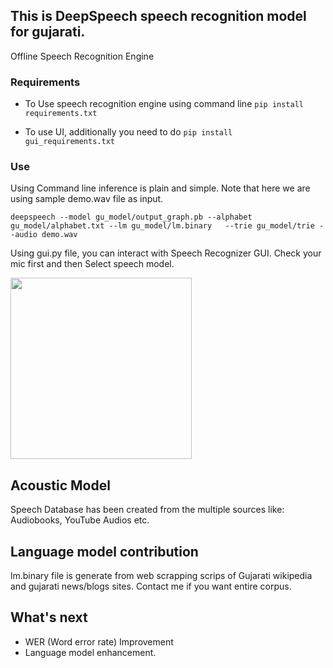 ## This is DeepSpeech speech recognition model for gujarati.
Offline Speech Recognition Engine

### Requirements ###
* To Use speech recognition engine using command line
`pip install requirements.txt`

* To use UI, additionally you need to do `pip install gui_requirements.txt`

### Use ###
Using Command line inference is plain and simple.
Note that here we are using sample demo.wav file as input.
```buildoutcfg  
deepspeech --model gu_model/output_graph.pb --alphabet gu_model/alphabet.txt --lm gu_model/lm.binary   --trie gu_model/trie --audio demo.wav 
```
Using gui.py file, you can interact with Speech Recognizer GUI.
Check your mic first and then Select speech model. 

<img src="https://raw.githubusercontent.com/sutariyaraj/gujarati_speech_recognition/master/assets/gui_screenshot.png" width="290"> 

## Acoustic Model
Speech Database has been created from the multiple sources like: Audiobooks, YouTube Audios etc.

## Language model contribution
lm.binary file is generate from web scrapping scrips of Gujarati wikipedia and gujarati news/blogs sites.
Contact me if you want entire corpus.

## What's next
* WER (Word error rate) Improvement
* Language model enhancement.
  
